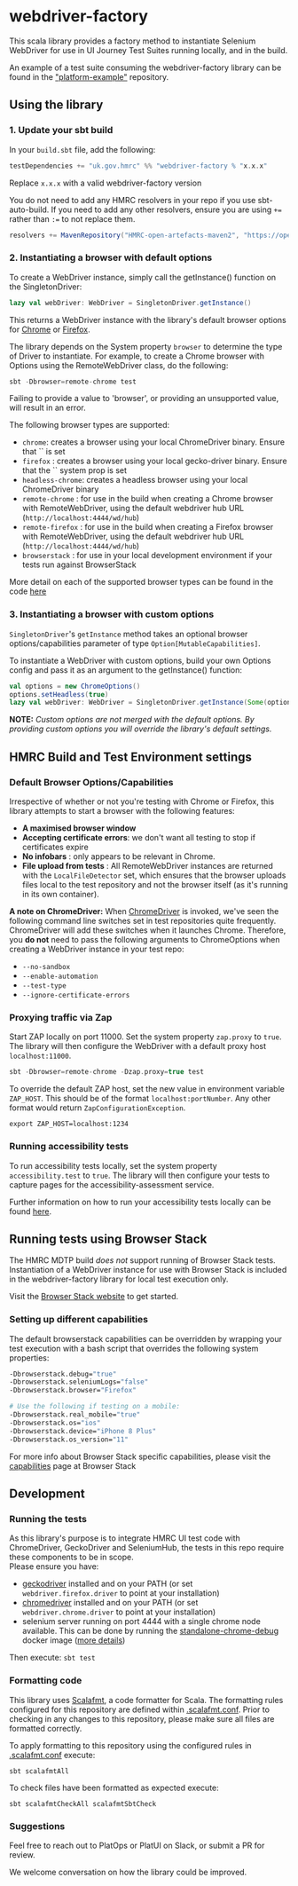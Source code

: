 # webdriver-factory

This scala library provides a factory method to instantiate Selenium WebDriver for use in UI Journey Test Suites running locally, and in the build. 

An example of a test suite consuming the webdriver-factory library can be found in the ["platform-example"](https://github.com/hmrc/platform-example-ui-journey-tests) repository.

## Using the library

### 1. Update your sbt build
In your `build.sbt` file, add the following:

```scala
testDependencies += "uk.gov.hmrc" %% "webdriver-factory % "x.x.x"
```
Replace `x.x.x` with a valid webdriver-factory version

You do not need to add any HMRC resolvers in your repo if you use sbt-auto-build.
If you need to add any other resolvers, ensure you are using `+=` rather than `:=` to not replace them.

```scala
resolvers += MavenRepository("HMRC-open-artefacts-maven2", "https://open.artefacts.tax.service.gov.uk/maven2")
```

### 2. Instantiating a browser with default options

To create a WebDriver instance, simply call the getInstance() function on the SingletonDriver:

```scala 
lazy val webDriver: WebDriver = SingletonDriver.getInstance()
```

This returns a WebDriver instance with the library's default browser options for [Chrome](https://github.com/hmrc/webdriver-factory/blob/master/src/main/scala/uk/gov/hmrc/webdriver/BrowserFactory.scala#L47)
or [Firefox](https://github.com/hmrc/webdriver-factory/blob/master/src/main/scala/uk/gov/hmrc/webdriver/BrowserFactory.scala#L66).

The library depends on the System property `browser` to determine the type of Driver to instantiate. For example, to create a Chrome browser with Options using the RemoteWebDriver class, do the following:
```scala
sbt -Dbrowser=remote-chrome test
```

Failing to provide a value to 'browser', or providing an unsupported value, will result in an error.

The following browser types are supported:
* `chrome`: creates a browser using your local ChromeDriver binary.  Ensure that `` is set
* `firefox` : creates a browser using your local gecko-driver binary.  Ensure that the `` system prop is set
* `headless-chrome`: creates a headless browser using your local ChromeDriver binary
* `remote-chrome` : for use in the build when creating a Chrome browser with RemoteWebDriver, using the default webdriver hub URL (`http://localhost:4444/wd/hub`)
* `remote-firefox` : for use in the build when creating a Firefox browser with RemoteWebDriver, using the default webdriver hub URL (`http://localhost:4444/wd/hub`)
* `browserstack` : for use in your local development environment if your tests run against BrowserStack

More detail on each of the supported browser types can be found in the code [here](https://github.com/hmrc/webdriver-factory/blob/master/src/main/scala/uk/gov/hmrc/webdriver/BrowserFactory.scala#L18) 


### 3. Instantiating a browser with custom options

`SingletonDriver`'s `getInstance` method takes an optional browser options/capabilities parameter of type `Option[MutableCapabilities]`.
 
 To instantiate a WebDriver with custom options, build your own Options config and pass it as an argument to the getInstance() function:

```scala 
val options = new ChromeOptions()
options.setHeadless(true)
lazy val webDriver: WebDriver = SingletonDriver.getInstance(Some(options))
```

**NOTE:** *Custom options are not merged with the default options.  By providing custom options you will override the library's default settings.*  

## HMRC Build and Test Environment settings

### Default Browser Options/Capabilities
Irrespective of whether or not you're testing with Chrome or Firefox, this library attempts to start a browser with the following features:
* **A maximised browser window**  
* **Accepting certificate errors**: we don't want all testing to stop if certificates expire
* **No infobars** : only appears to be relevant in Chrome.  
* **File upload from tests** : All RemoteWebDriver instances are returned with the `LocalFileDetector` set, which ensures that the browser uploads files local to the test repository and not the browser itself (as it's running in its own container). 

**A note on ChromeDriver:** 
When [ChromeDriver](http://chromedriver.chromium.org/) is invoked, we've seen the following command line switches set in test repositories quite frequently.  ChromeDriver will add these switches when it launches Chrome.  Therefore, you **do not** need to pass the following arguments to ChromeOptions when creating a WebDriver instance in your test repo:
* `--no-sandbox`
* `--enable-automation`
* `--test-type`
* `--ignore-certificate-errors`

### Proxying traffic via Zap 

Start ZAP locally on port 11000. Set the system property `zap.proxy` to `true`. The library will then configure the WebDriver
 with a default proxy host `localhost:11000`.  
 
 ```scala
 sbt -Dbrowser=remote-chrome -Dzap.proxy=true test
 ```

To override the default ZAP host, set the new value in environment variable `ZAP_HOST`. This should be
 of the format `localhost:portNumber`. Any other format would return `ZapConfigurationException`. 

```
export ZAP_HOST=localhost:1234
``` 

### Running accessibility tests

To run accessibility tests locally, set the system property `accessibility.test` to `true`. 
The library will then configure your tests to capture pages for the accessibility-assessment service.

Further information on how to run your accessibility tests locally can be found [here](https://github.com/hmrc/accessibility-assessment#running-accessibility-assessment-tests-locally).

## Running tests using Browser Stack
The HMRC MDTP build *does not* support running of Browser Stack tests.  Instantiation of a WebDriver instance for use with Browser Stack is included in the webdriver-factory library for local test execution only.

Visit the [Browser Stack website](https://www.browserstack.com/automate/java) to get started. 

### Setting up different capabilities
The default browserstack capabilities can be overridden by wrapping your test execution with a bash script that overrides the following system properties:

```bash
-Dbrowserstack.debug="true"
-Dbrowserstack.seleniumLogs="false"
-Dbrowserstack.browser="Firefox"
```

```bash
# Use the following if testing on a mobile:
-Dbrowserstack.real_mobile="true"
-Dbrowserstack.os="ios"
-Dbrowserstack.device="iPhone 8 Plus"
-Dbrowserstack.os_version="11"
```

For more info about Browser Stack specific capabilities, please visit the [capabilities](https://www.browserstack.com/automate/capabilities) page at Browser Stack

## Development

### Running the tests
As this library's purpose is to integrate HMRC UI test code with ChromeDriver, GeckoDriver and SeleniumHub, the tests in this repo require these components to be in scope.  
Please ensure you have:
* [geckodriver](https://github.com/mozilla/geckodriver) installed and on your PATH (or set `webdriver.firefox.driver` to point at your installation)
* [chromedriver](http://chromedriver.chromium.org/) installed and on your PATH (or set `webdriver.chrome.driver` to point at your installation)
* selenium server running on port 4444 with a single chrome node available.  This can be done by running the [standalone-chrome-debug](https://hub.docker.com/r/selenium/standalone-chrome-debug) docker image ([more details](https://github.com/SeleniumHQ/docker-selenium/blob/master/README.md]))

Then execute:
`sbt test`

### Formatting code
This library uses [Scalafmt](https://scalameta.org/scalafmt/), a code formatter for Scala. The formatting rules configured for this repository are defined within [.scalafmt.conf](.scalafmt.conf). Prior to checking in any changes to this repository, please make sure all files are formatted correctly.

To apply formatting to this repository using the configured rules in [.scalafmt.conf](.scalafmt.conf) execute:

```
sbt scalafmtAll
```

To check files have been formatted as expected execute:

```
sbt scalafmtCheckAll scalafmtSbtCheck
```


### Suggestions
Feel free to reach out to PlatOps or PlatUI on Slack, or submit a PR for review.  

We welcome conversation on how the library could be improved.
